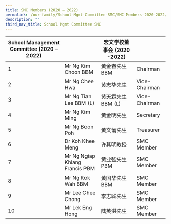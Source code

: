 ```yaml
---
title: SMC Members (2020 – 2022)
permalink: /our-family/School-Mgmt-Committee-SMC/SMC-Members-2020-2022/
description: ""
third_nav_title: School Mgmt Committee SMC
---
```

| School Management Committee (2020 – 2022) |                                 | 宏文学校董事会 (2020 -2022) |               |
|-------------------------------------------|---------------------------------|-----------------------------|---------------|
| 1                                         | Mr Ng Kim Choon  BBM            | 黄金春先生 BBM              | Chairman      |
| 2                                         | Mr Ng Chee Hwa                  | 黄志华先生                  | Vice-Chairman |
| 3                                         | Mr Ng Tian Lee  BBM (L)         | 黄天霖先生 BBM (L)          | Vice-Chairman |
| 4                                         | Mr Ng Kim Ming                  | 黄金明先生                  | Secretary     |
| 5                                         | Mr Ng Boon Poh                  | 黄文莆先生                  | Treasurer     |
| 6                                         | Dr Koh Khee Meng                | 许其明教授                  | SMC Member    |
| 7                                         | Mr Ng Ngiap Khiang Francis  PBM | 黄业強先生 PBM              | SMC Member    |
| 8                                         | Mr Ng Kok Wah  BBM              | 黄国华先生 BBM              | SMC Member    |
| 9                                         | Mr Lee Chee Chong               | 李志聪先生                  | SMC Member    |
| 10                                        | Mr Lek Eng Hong                 | 陆英洪先生                  | SMC Member    |